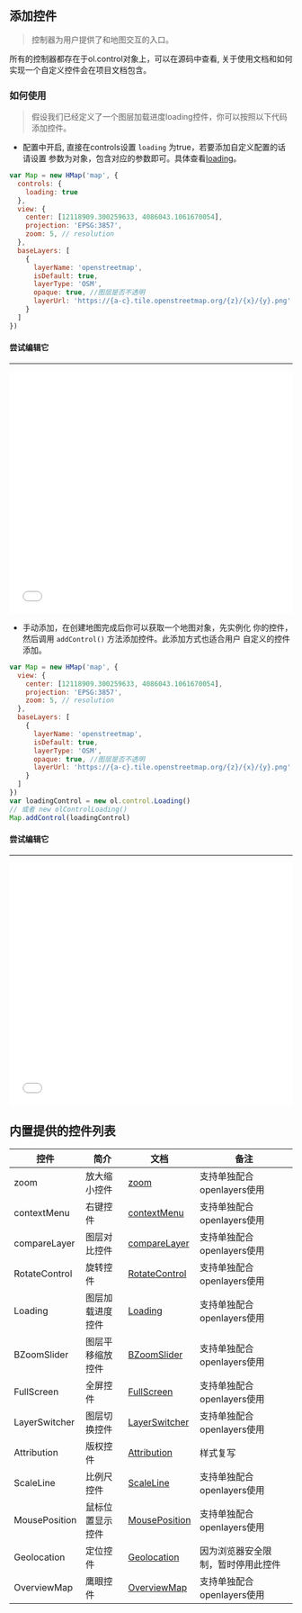 ## 添加控件

> 控制器为用户提供了和地图交互的入口。

所有的控制器都存在于ol.control对象上，可以在源码中查看, 
关于使用文档和如何实现一个自定义控件会在项目文档包含。

### 如何使用

> 假设我们已经定义了一个图层加载进度loading控件，你可以按照以下代码添加控件。
  
* 配置中开启, 直接在controls设置 ``loading`` 为true，若要添加自定义配置的话请设置
  参数为对象，包含对应的参数即可。具体查看[loading](api/control/loading.md)。

```javascript
var Map = new HMap('map', {
  controls: {
    loading: true
  },
  view: {
    center: [12118909.300259633, 4086043.1061670054],
    projection: 'EPSG:3857',
    zoom: 5, // resolution
  },
  baseLayers: [
    {
      layerName: 'openstreetmap',
      isDefault: true,
      layerType: 'OSM',
      opaque: true, //图层是否不透明
      layerUrl: 'https://{a-c}.tile.openstreetmap.org/{z}/{x}/{y}.png'
    }
  ]
})
```

#### 尝试编辑它
---
<iframe width="100%" height="430" src="//jsfiddle.net/sakitamfdd/pjz8cuxw/embedded/result,html,js/?bodyColor=fff" allowfullscreen="allowfullscreen" frameborder="0"></iframe>

* 手动添加，在创建地图完成后你可以获取一个地图对象，先实例化
  你的控件，然后调用 ``addControl()`` 方法添加控件。此添加方式也适合用户
  自定义的控件添加。
  
```javascript
var Map = new HMap('map', {
  view: {
    center: [12118909.300259633, 4086043.1061670054],
    projection: 'EPSG:3857',
    zoom: 5, // resolution
  },
  baseLayers: [
    {
      layerName: 'openstreetmap',
      isDefault: true,
      layerType: 'OSM',
      opaque: true, //图层是否不透明
      layerUrl: 'https://{a-c}.tile.openstreetmap.org/{z}/{x}/{y}.png'
    }
  ]
})
var loadingControl = new ol.control.Loading()
// 或者 new olControlLoading()
Map.addControl(loadingControl)
```

#### 尝试编辑它
---
<iframe width="100%" height="430" src="//jsfiddle.net/sakitamfdd/pjz8cuxw/embedded/result,html,js/?bodyColor=fff" allowfullscreen="allowfullscreen" frameborder="0"></iframe>

## 内置提供的控件列表

| 控件 | 简介 | 文档 | 备注 |
| --- | --- | --- | --- |
| zoom | 放大缩小控件 | [zoom](api/control/zoom.md) | 支持单独配合openlayers使用 |
| contextMenu | 右键控件 | [contextMenu](api/control/contextMenu.md) | 支持单独配合openlayers使用 |
| compareLayer | 图层对比控件 | [compareLayer](api/control/compareLayer.md) | 支持单独配合openlayers使用 |
| RotateControl | 旋转控件 | [RotateControl](api/control/rotateControl.md) | 支持单独配合openlayers使用 |
| Loading | 图层加载进度控件 | [Loading](api/control/loading.md) | 支持单独配合openlayers使用 |
| BZoomSlider | 图层平移缩放控件 | [BZoomSlider](api/control/bZoomSlider.md) | 支持单独配合openlayers使用 |
| FullScreen | 全屏控件 | [FullScreen](api/control/fullScreen.md) | 支持单独配合openlayers使用 |
| LayerSwitcher | 图层切换控件 | [LayerSwitcher](api/control/layerSwitcher.md) | 支持单独配合openlayers使用 |
| Attribution | 版权控件 | [Attribution](api/control/attribution.md) | 样式复写 |
| ScaleLine | 比例尺控件 | [ScaleLine](api/control/scaleLine.md) | 支持单独配合openlayers使用 |
| MousePosition | 鼠标位置显示控件 | [MousePosition](api/control/mousePosition.md) | 支持单独配合openlayers使用 |
| Geolocation | 定位控件 | [Geolocation](api/control/geolocation.md) | 因为浏览器安全限制，暂时停用此控件 |
| OverviewMap | 鹰眼控件 | [OverviewMap](api/control/overviewMap.md) | 支持单独配合openlayers使用 |
